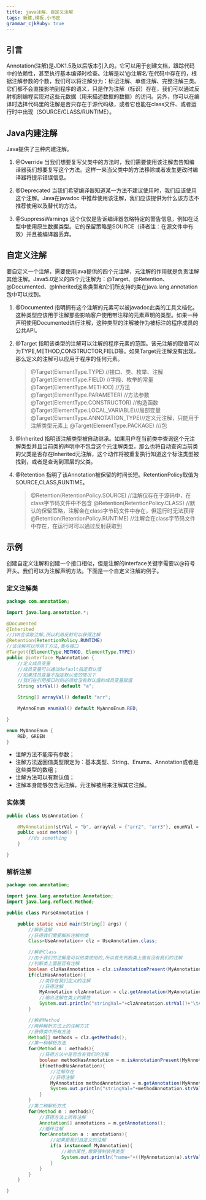 ```yaml
---
title: java注解，自定义注解
tags: 新建,模板,小书匠
grammar_cjkRuby: true
---
```


## 引言
Annotation(注解)是JDK1.5及以后版本引入的。它可以用于创建文档，跟踪代码中的依赖性，甚至执行基本编译时检查。注解是以‘@注解名’在代码中存在的，根据注解参数的个数，我们可以将注解分为：标记注解、单值注解、完整注解三类。它们都不会直接影响到程序的语义，只是作为注解（标识）存在，我们可以通过反射机制编程实现对这些元数据（用来描述数据的数据）的访问。另外，你可以在编译时选择代码里的注解是否只存在于源代码级，或者它也能在class文件、或者运行时中出现（SOURCE/CLASS/RUNTIME）。
## Java内建注解

Java提供了三种内建注解。
1. @Override
当我们想要复写父类中的方法时，我们需要使用该注解去告知编译器我们想要复写这个方法。这样一来当父类中的方法移除或者发生更改时编译器将提示错误信息。

2. @Deprecated
当我们希望编译器知道某一方法不建议使用时，我们应该使用这个注解。Java在javadoc 中推荐使用该注解，我们应该提供为什么该方法不推荐使用以及替代的方法。

3. @SuppressWarnings
这个仅仅是告诉编译器忽略特定的警告信息，例如在泛型中使用原生数据类型。它的保留策略是SOURCE（译者注：在源文件中有效）并且被编译器丢弃。

## 自定义注解
要自定义一个注解，需要使用java提供的四个元注解，元注解的作用就是负责注解其他注解。Java5.0定义的四个元注解为：@Target、@Retention、@Documented、@Inherited这些类型和它们所支持的类在java.lang.annotation 包中可以找到。
1. @Documented 
指明拥有这个注解的元素可以被javadoc此类的工具文档化。这种类型应该用于注解那些影响客户使用带注释的元素声明的类型。如果一种声明使用Documented进行注解，这种类型的注解被作为被标注的程序成员的公共API。

2. @Target
指明该类型的注解可以注解的程序元素的范围。该元注解的取值可以为TYPE,METHOD,CONSTRUCTOR,FIELD等。如果Target元注解没有出现，那么定义的注解可以应用于程序的任何元素。
	
	> @Target(ElementType.TYPE)   //接口、类、枚举、注解
	> @Target(ElementType.FIELD) //字段、枚举的常量
	> @Target(ElementType.METHOD) //方法
	> @Target(ElementType.PARAMETER) //方法参数
	> @Target(ElementType.CONSTRUCTOR)  //构造函数
	> @Target(ElementType.LOCAL_VARIABLE)//局部变量
	> @Target(ElementType.ANNOTATION_TYPE)//定义元注解，只能用于注解类型元素上
	> @Target(ElementType.PACKAGE) ///包

3. @Inherited
指明该注解类型被自动继承。如果用户在当前类中查询这个元注解类型并且当前类的声明中不包含这个元注解类型，那么也将自动查询当前类的父类是否存在Inherited元注解，这个动作将被重复执行知道这个标注类型被找到，或者是查询到顶层的父类。

4. @Retention
指明了该Annotation被保留的时间长短。RetentionPolicy取值为SOURCE,CLASS,RUNTIME。

	> @Retention(RetentionPolicy.SOURCE)   //注解仅存在于源码中，在class字节码文件中不包含
	> @Retention(RetentionPolicy.CLASS)     //默认的保留策略，注解会在class字节码文件中存在，但运行时无法获得
	> @Retention(RetentionPolicy.RUNTIME)  //注解会在class字节码文件中存在，在运行时可以通过反射获取到

## 示例
创建自定义注解和创建一个接口相似，但是注解的interface关键字需要以@符号开头。我们可以为注解声明方法。下面是一个自定义注解的例子。
### 定义注解类
``` java
package com.annotation;

import java.lang.annotation.*;

@Documented
@Inherited
//JVM会读取注解,所以利用反射可以获得注解
@Retention(RetentionPolicy.RUNTIME)
//该注解可以作用于方法,类与接口
@Target({ElementType.METHOD, ElementType.TYPE})
public @interface MyAnnotation {
    //定义成员变量
    //成员变量可以通过default指定默认值
    //如果成员变量不指定默认值的情况下
    //我们在引用接口时则必须给没有默认值的成员变量赋值
    String strVal() default "a";

    String[] arrayVal() default "arr";

    MyAnnoEnum enumVal() default MyAnnoEnum.RED;

}

enum MyAnnoEnum {
    RED, GREEN
}
```
 - 注解方法不能带有参数；
 -  注解方法返回值类型限定为：基本类型、String、Enums、Annotation或者是这些类型的数组； 
 - 注解方法可以有默认值；  
 - 注解本身能够包含元注解，元注解被用来注解其它注解。

### 实体类

``` java
public class UseAnnotation {

    @MyAnnotation(strVal = "b", arrayVal = {"arr2", "arr3"}, enumVal = MyAnnoEnum.GREEN)
    public void method() {
        //do something
    }

}
```

### 解析注解


``` java
package com.annotation;

import java.lang.annotation.Annotation;
import java.lang.reflect.Method;

public class ParseAnnotation {

    public static void main(String[] args) {
        //解析注解
        //获得我们需要解析注解的类
        Class<UseAnnotation> clz = UseAnnotation.class;

        //解析Class
        //由于我们的注解是可以给类使用的,所以首先判断类上面有没有我们的注解
        //判断类上面是否有注解
        boolean clzHasAnnotation = clz.isAnnotationPresent(MyAnnotation.class);
        if(clzHasAnnotation){
            //类存在我们定义的注解
            //获得注解
            MyAnnotation clzAnnotation = clz.getAnnotation(MyAnnotation.class);
            //输出注解在类上的属性
            System.out.println("stringVal="+clzAnnotation.strVal()+"\tArrayVal="+clzAnnotation.arrayVal());
        }

        //解析Method
        //两种解析方法上的注解方式
        //获得类中所有方法
        Method[] methods = clz.getMethods();
        //第一种解析方法
        for(Method m : methods){
            //获得方法中是否含有我们的注解
            boolean methodHasAnnotation = m.isAnnotationPresent(MyAnnotation.class);
            if(methodHasAnnotation){
                //注解存在
                //获得注解
                MyAnnotation methodAnnotation = m.getAnnotation(MyAnnotation.class);
                System.out.println("stringVal="+methodAnnotation.strVal()+"\tArrayVal="+methodAnnotation.arrayVal());
            }
        }
        //第二种解析方式
        for(Method m : methods){
            //获得方法上所有注解
            Annotation[] annotations = m.getAnnotations();
            //循环注解
            for(Annotation a : annotations){
                //如果是我们自定义的注解
                if(a instanceof MyAnnotation){
                    //输出属性,需要强制装换类型
                    System.out.println("name="+((MyAnnotation)a).strVal()+"\tage="+((MyAnnotation)a).arrayVal());
                }
            }
        }
    }

}

```
